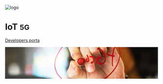 <!-- _coverpage.md -->

![logo](https://www.telefonica.com/telefonica-theme/images/dFront/modules/mod_footer/logo_telefonica_azul.png)

# IoT <small> 5G </small>

[ Developers porta ](iotmanufacturers.md)

<!-- background image -->

![](adult-agency-analyzing-1056557.R.jpg)
